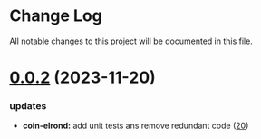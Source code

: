 
# Change Log

All notable changes to this project will be documented in this file.

# [0.0.2](https://github.com/okx/go-wallet-sdk) (2023-11-20)

### updates

- **coin-elrond:** add unit tests ans remove redundant code ([20](https://github.com/okx/go-wallet-sdk/pull/20))
